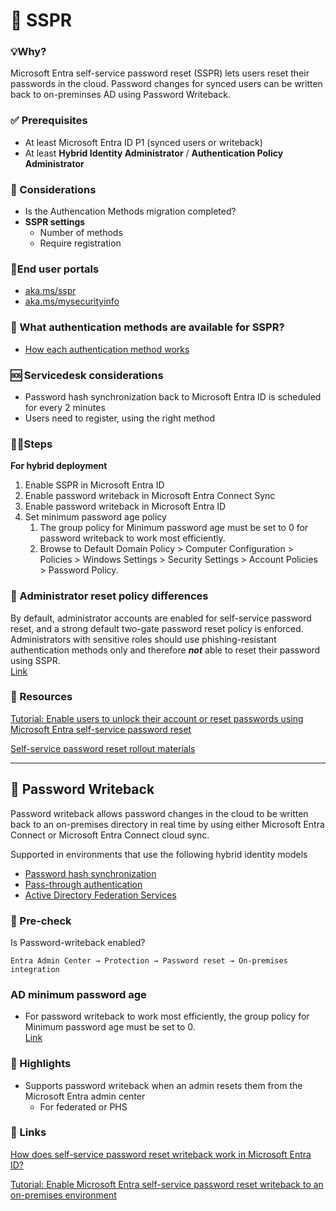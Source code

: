 # 🔑 SSPR

### 💡Why?

Microsoft Entra self-service password reset (SSPR) lets users reset their passwords in the cloud. Password changes for synced users can be written back to on-preminses AD using Password Writeback.

### ✅ Prerequisites

- At least Microsoft Entra ID P1 (synced users or writeback)
- At least **Hybrid Identity Administrator** / **Authentication Policy Administrator**

### 🤔 Considerations

- Is the Authencation Methods migration completed?
- **SSPR settings**
    - Number of methods
    - Require registration

### 🚪End user portals
- [aka.ms/sspr](https://aka.ms/sspr)
- [aka.ms/mysecurityinfo](https://aka.ms/mysecurityinfo)

### 🔐 What authentication methods are available for SSPR?
- [How each authentication method works](https://learn.microsoft.com/en-us/entra/identity/authentication/concept-authentication-methods#how-each-authentication-method-works)

### 🆘 Servicedesk considerations

- Password hash synchronization back to Microsoft Entra ID is scheduled for every 2 minutes
- Users need to register, using the right method

### 🚶‍♂️Steps

**For hybrid deployment**

1. Enable SSPR in Microsoft Entra ID
2. Enable password writeback in Microsoft Entra Connect Sync
3. Enable password writeback in Microsoft Entra ID
4. Set minimum password age policy
    1. The group policy for Minimum password age must be set to 0 for password writeback to work most efficiently.
    2. Browse to Default Domain Policy > Computer Configuration > Policies > Windows Settings > Security Settings > Account Policies > Password Policy.

### 🔀 Administrator reset policy differences

By default, administrator accounts are enabled for self-service password reset, and a strong default two-gate password reset policy is enforced. Administrators with sensitive roles should use phishing-resistant authentication methods only and therefore ***not*** able to reset their password using SSPR.<br>
[Link](https://learn.microsoft.com/en-us/entra/identity/authentication/concept-sspr-policy#administrator-reset-policy-differences) 

### 🔗 Resources

[Tutorial: Enable users to unlock their account or reset passwords using Microsoft Entra self-service password reset](https://learn.microsoft.com/en-us/entra/identity/authentication/tutorial-enable-sspr)

[Self-service password reset rollout materials](https://www.microsoft.com/en-us/download/details.aspx?id=56768)

---

## 🔄 Password Writeback

Password writeback allows password changes in the cloud to be written back to an on-premises directory in real time by using either Microsoft Entra Connect or Microsoft Entra Connect cloud sync.

Supported in environments that use the following hybrid identity models

- [Password hash synchronization](https://learn.microsoft.com/en-us/entra/identity/hybrid/connect/how-to-connect-password-hash-synchronization)
- [Pass-through authentication](https://learn.microsoft.com/en-us/entra/identity/hybrid/connect/how-to-connect-pta)
- [Active Directory Federation Services](https://learn.microsoft.com/en-us/entra/identity/hybrid/connect/how-to-connect-fed-management)

### 🔎 Pre-check

Is Password-writeback enabled?

`Entra Admin Center → Protection → Password reset → On-premises integration`

### AD minimum password age
- For password writeback to work most efficiently, the group policy for Minimum password age must be set to 0.<br>
[Link](https://learn.microsoft.com/en-us/entra/identity/authentication/tutorial-enable-sspr-writeback#configure-account-permissions-for-microsoft-entra-connect)

### 🔦 Highlights

- Supports password writeback when an admin resets them from the Microsoft Entra admin center
    - For federated or PHS

### 🔗 Links

[How does self-service password reset writeback work in Microsoft Entra ID?](https://learn.microsoft.com/en-us/entra/identity/authentication/concept-sspr-writeback)

[Tutorial: Enable Microsoft Entra self-service password reset writeback to an on-premises environment](https://learn.microsoft.com/en-us/entra/identity/authentication/tutorial-enable-sspr-writeback)
